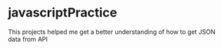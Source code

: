 # javascriptPractice

This projects helped me get a better understanding of how to get JSON data from API
